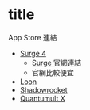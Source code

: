 # title

App Store 連結
- [Surge 4](https://apps.apple.com/app/surge-4/id1442620678)
  - [Surge 官網連結](https://nssurge.com/)
  - 官網比較便宜
- [Loon](https://apps.apple.com/app/loon/id1373567447)
- [Shadowrocket](https://apps.apple.com/app/shadowrocket/id932747118)
- [Quantumult X](https://apps.apple.com/app/quantumult-x/id1443988620)
